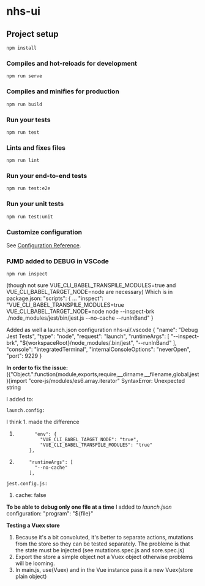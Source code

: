 # nhs-ui

## Project setup
```
npm install
```

### Compiles and hot-reloads for development
```
npm run serve
```

### Compiles and minifies for production
```
npm run build
```

### Run your tests
```
npm run test
```

### Lints and fixes files
```
npm run lint
```

### Run your end-to-end tests
```
npm run test:e2e
```

### Run your unit tests
```
npm run test:unit
```

### Customize configuration
See [Configuration Reference](https://cli.vuejs.org/config/).

### PJMD added to DEBUG in VSCode
```
npm run inspect
``` 
(though not sure VUE_CLI_BABEL_TRANSPILE_MODULES=true  and VUE_CLI_BABEL_TARGET_NODE=node are necessary)
Which is in package.json:
  "scripts": {
...
    "inspect": "VUE_CLI_BABEL_TRANSPILE_MODULES=true VUE_CLI_BABEL_TARGET_NODE=node  node --inspect-brk ./node_modules/jest/bin/jest.js --no-cache --runInBand"
  }

Added as well a launch.json configuration nhs-ui/.vscode
        {
            "name": "Debug Jest Tests",
            "type": "node",
            "request": "launch",
            "runtimeArgs": [
              "--inspect-brk",
              "${workspaceRoot}/node_modules/.bin/jest",
              "--runInBand"
            ],
            "console": "integratedTerminal",
            "internalConsoleOptions": "neverOpen",
            "port": 9229
        }

**In order to fix the issue:**
({"Object.<anonymous>":function(module,exports,require,__dirname,__filename,global,jest){import "core-js/modules/es6.array.iterator" SyntaxError: Unexpected string

I added to:
```
launch.config:
```
I think 1. made the difference
1.            "env": {
                "VUE_CLI_BABEL_TARGET_NODE": "true",
                "VUE_CLI_BABEL_TRANSPILE_MODULES": "true"
            },

2.          "runtimeArgs": [
              "--no-cache"
            ],
```
jest.config.js:
```
1. cache: false

**To be able to debug only one file at a time**
I added to *launch.json* configuration: "program": "${file}"

**Testing a Vuex store**
1. Because it's a bit convoluted, it's better to separate actions, mutations from the store so they can be tested separately. The probleme is that the state must be injected (see mutations.spec.js and sore.spec.js)
2. Export the store a simple object not a Vuex object otherwise problems will be looming.
3. In main.js, use(Vuex) and in the Vue instance pass it a new Vuex(store plain object)